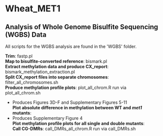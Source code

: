 # Wheat_MET1

## Analysis of Whole Genome Bisulfite Sequencing (WGBS) Data

All scripts for the WGBS analysis are found in the 'WGBS' folder.  
  
**Trim**: fastp.pl  
**Map to bisulfite-converted reference**: bismark.pl  
**Extract methylation data and produce CX_report**: bismark_methylation_extraction.pl  
**Split CX_report files into separate chromosomes**: filter_all_chromosomes.sh  
**Produce methylation profile plots**: plot_all_chrom.R run via plot_all_chrom.sh  
- Produces Figures 3D-F and Supplementary Figures 5-11  
**Plot absolute difference in methylation between WT and *met1* mutants**:  
- Produces Supplementary Figure 4  
**Plot methylation profile plots for all single and double mutants**:  
**Call CG-DMRs**: call_DMRs_all_chrom.R run via call_DMRs.sh
